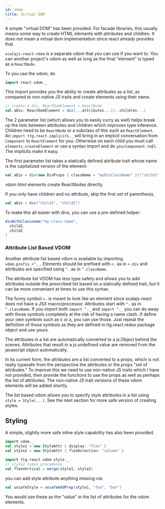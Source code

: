 ```yaml
---
id: vdom
title: Virtual DOM
---
```


A simple "virtual DOM" has been provided. For facade libraries, this usually
means some way to create HTML elements with attributes and children. It does
*not* mean a virtual dom implementation since react already provides that.

`scalajs-react-vdom` is a separate vdom that you can use if you want to. You can
another project's vdom as well as long as the final "element" is typed as a
`ReactNode`.

To you use the vdom, do
```scala
import react.vdom._
```

This import provides you the ability to create attributes as a list, as compared
to non-native JS traits and create elements using their name.

```scala
// create a div, ReactDomElement < ReactNode
val aDiv: ReactDomElement = div(...attributes...)(..children...)
```

The 2 parameter list (which allows you to easily curry as well) helps break up
the lists between attributes and children which improves type
inference. Children need to be `ReactNode` or a subclass of this such as
`ReactElement`. An `import ttg.react.implicits._` will bring in an implicit
conversation from `Component` to `ReactElement` for you. Otherwise on each child
you must call `elements.createElement` or use a syntax import and do
`yourComponent.toEl`. The implicits make it easy.

The first parameter list takes a statically defined attribute trait whose name
is the capitalized version of the element:

```scala
val aDiv = div(new DivProps { className = "myDivClassName" })("child1", "child2")
```

vdom html elements create ReactNodes directly.

If you only have children and no attribute, skip the first set of parenthesis,

```scala
val aDiv = div("child1", "child2")
```

To make this all easier with divs, you can use a pre-defined helper:

```scala
divWithClassname("my-class-name",
  child1,
  child2
)
````

### Attribute List Based VDOM

Another attribute list based vdom is available by importing
`vdom.prefix_<^._`. Elements should be prefixed with `<.` as in `<.div` and
attributes are specified using `^.` as in `^.className`.

The attribute list VDOM has less type safety and allows you to add attributes
outside the prescribed list based on a statically defined trait, but it can be
more convenient at times to use this syntax.

The funny symbol `<.` is meant to look like an element since scalajs-react does
not have a JSX macro/processor. Attributes start with `^.` as in
`^.className`. If you import both `import ^._` and `import ^._` you can do away
with those symbols completely at the risk of having a name clash. If define your
own symbols such as `E` or `A`, you can use those. Just repeat the definition of
those symbols as they are defined in ttg.react.redux package object and use
yours.

The attributes in a list are automatically converted to a js.Object behind the
scenes. Attributes that result in a js.undefined value are removed from the
javascript object automatically.

In its current form, the attributes are a list converted to a props, which is
not really typesafe from the perspective the attributes or the props "set of
attributes." To improve this we need to use non-native JS traits which I have
not provided, then provide the functions to use the props as well as perhaps the
list of attributes. The non-native JS trait versions of these vdom elements will
be added shortly.

The list based vdom allows you to specify style attributes in a list using
`style = Style(...)`. See the next section for more safe version of creating
styles.

## Styling

A simple, slightly more safe inline style capability has also been provided.

```scala
import vdom._
val style1 = new StyleAttr { display: "flex" }
val style2 = new StyleAttr { flexDirection: "column" }

import ttg.react.vdom.style._
// style2 takes precedence
val flexVertical = merge(style1, style2)
```
you can add style attribute anything missing via:
```scala
val unsafeStyle = unsafeAddProp(style1, "foo", "bar")
```

You would use these as the "value" in the list of attributes for the vdom elements.
